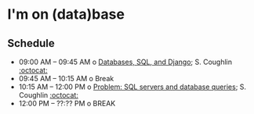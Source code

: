 # I'm on (data)base

## Schedule 

 * 09:00 AM – 09:45 AM  o  [Databases, SQL, and Django](DatabasesSQLDjango.pdf); S. Coughlin [:octocat:](https://github.com/scottcoughlin2014)
 * 09:45 AM – 10:15 AM  o  Break
 * 10:15 AM – 12:00 PM  o  [Problem: SQL servers and database queries](IntroductionToSQL.ipynb); S. Coughlin [:octocat:](https://github.com/scottcoughlin2014)
 * 12:00 PM – ??:?? PM  o  BREAK
